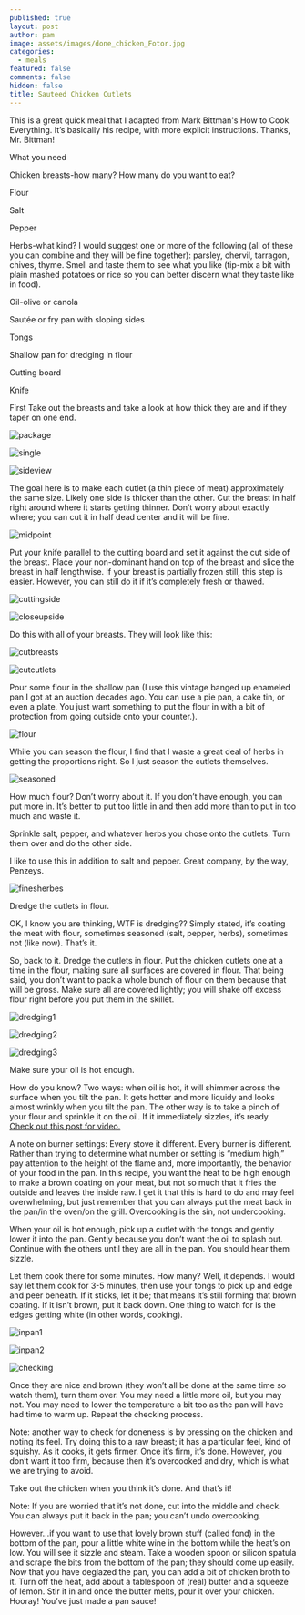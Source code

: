 ```yaml
---
published: true
layout: post
author: pam
image: assets/images/done_chicken_Fotor.jpg
categories:
  - meals
featured: false
comments: false
hidden: false
title: Sauteed Chicken Cutlets
---
```

This is a great quick meal that I adapted from Mark Bittman's How to Cook Everything. It’s basically his recipe, with more explicit instructions. Thanks, Mr. Bittman!

What you need

Chicken breasts-how many?  How many do you want to eat?

Flour

Salt

Pepper

Herbs-what kind?  I would suggest one or more of the following (all of these you can combine and they will be fine together): parsley, chervil, tarragon, chives, thyme. Smell and taste them to see what you like (tip-mix a bit with plain mashed potatoes or rice so you can better discern what they taste like in food).

Oil-olive or canola

Sautée or fry pan with sloping sides

Tongs

Shallow pan for dredging in flour

Cutting board

Knife

First
Take out the breasts and take a look at how thick they are and if they taper on one end.  

![package](/assets/images/Breasts_in_package_Fotor.jpg)

![single](/assets/images/Single_breast_Fotor.jpg)

![sideview](/assets/images/Side_view_chicken_Fotor.jpg)

The goal here is to make each cutlet (a thin piece of meat) approximately the same size.  Likely one side is thicker than the other. Cut the breast in half right around where it starts getting thinner.  Don’t worry about exactly where; you can cut it in half dead center and it will be fine.

![midpoint](/assets/images/Breast_midpoint_Fotor.jpg)

Put your knife parallel to the cutting board and set it against the cut side of the breast. Place your non-dominant hand on top of the breast and slice the breast in half lengthwise. If your breast is partially frozen still, this step is easier.  However, you can still do it if it’s completely fresh or thawed.

![cuttingside](/assets/images/Cutting_breast_side_view_Fotor.jpg)

![closeupside](/assets/images/Closeup_side_view_Fotor.jpg)

Do this with all of your breasts. They will look like this:

![cutbreasts](/assets/images/Cut_breasts_Fotor.jpg)

![cutcutlets](/assets/images/Cut_cutlets_Fotor.jpg)

Pour some flour in the shallow pan (I use this vintage banged up enameled pan I got at an auction decades ago. You can use a pie pan, a cake tin, or even a plate.  You just want something to put the flour in with a bit of protection from going outside onto your counter.). 

![flour](/assets/images/Flour_in_pan2_Fotor.jpg)

While you can season the flour, I find that I waste a great deal of herbs in getting the proportions right.  So I just season the cutlets themselves. 

![seasoned](/assets/images/Seasoned_cutlets_closeup_Fotor.jpg)

How much flour?  Don’t worry about it.  If you don’t have enough, you can put more in.  It’s better to put too little in and then add more than to put in too much and waste it.

Sprinkle salt, pepper, and whatever herbs you chose onto the cutlets.  Turn them over and do the other side.

I like to use this in addition to salt and pepper. Great company, by the way, Penzeys.

![finesherbes](/assets/images/Fines_Herbes_Fotor.jpg)

Dredge the cutlets in flour.

OK, I know you are thinking, WTF is dredging??  Simply stated, it’s coating the meat with flour, sometimes seasoned (salt, pepper, herbs), sometimes not (like now).  That’s it.

So, back to it. Dredge the cutlets in flour.  Put the chicken cutlets one at a time in the flour, making sure all surfaces are covered in flour.  That being said, you don’t want to pack a whole bunch of flour on them because that will be gross.  Make sure all are covered lightly; you will shake off excess flour right before you put them in the skillet.

![dredging1](/assets/images/Dredging1_Fotor.jpg)

![dredging2](/assets/images/Dredging2_Fotor.jpg)

![dredging3](/assets/images/Dredging3_Fotor.jpg)

Make sure your oil is hot enough.

How do you know?  Two ways: when oil is hot, it will shimmer across the surface when you tilt the pan.  It gets hotter and more liquidy and looks almost wrinkly when you tilt the pan. The other way is to take a pinch of your flour and sprinkle it on the oil.  If it immediately sizzles, it’s ready. [Check out this post for video.](https://relationalkitchen.com/oil-hot-enough/)

A note on burner settings: Every stove it different.  Every burner is different.  Rather than trying to determine what number or setting is “medium high,” pay attention to the height of the flame and, more importantly, the behavior of your food in the pan.  In this recipe, you want the heat to be high enough to make a brown coating on your meat, but not so much that it fries the outside and leaves the inside raw.  I get it that this is hard to do and may feel overwhelming, but just remember that you can always put the meat back in the pan/in the oven/on the grill.  Overcooking is the sin, not undercooking. 

When your oil is hot enough, pick up a cutlet with the tongs and gently lower it into the pan.  Gently because you don’t want the oil to splash out.  Continue with the others until they are all in the pan.  You should hear them sizzle. 

Let them cook there for some minutes. How many?  Well, it depends. I would say let them cook for 3-5 minutes, then use your tongs to pick up and edge and peer beneath. If it sticks, let it be; that means it’s still forming that brown coating.  If it isn’t brown, put it back down. One thing to watch for is the edges getting white (in other words, cooking).

![inpan1](/assets/images/Cutlets_in_pan_Fotor.jpg)

![inpan2](/assets/images/Cutlets_in_pan2_Fotor.jpg)

![checking](/assets/images/Checking_cutlets2_Fotor.jpg)

Once they are nice and brown (they won’t all be done at the same time so watch them), turn them over.  You may need a little more oil, but you may not.  You may need to lower the temperature a bit too as the pan will have had time to warm up. Repeat the checking process.

Note: another way to check for doneness is by pressing on the chicken and noting its feel.  Try doing this to a raw breast; it has a particular feel, kind of squishy.  As it cooks, it gets firmer.  Once it’s firm, it’s done.  However, you don’t want it too firm, because then it’s overcooked and dry, which is what we are trying to avoid.

Take out the chicken when you think it’s done. And that’s it! 

Note: If you are worried that it’s not done, cut into the middle and check.  You can always put it back in the pan; you can’t undo overcooking.

However…if you want to use that lovely brown stuff (called fond) in the bottom of the pan, pour a little white wine in the bottom while the heat’s on low.  You will see it sizzle and steam. Take a wooden spoon or silicon spatula and scrape the bits from the bottom of the pan; they should come up easily.  Now that you have deglazed the pan, you can add a bit of chicken broth to it.  Turn off the heat, add about a tablespoon of (real) butter and a squeeze of lemon.  Stir it in and once the butter melts, pour it over your chicken.  Hooray!  You’ve just made a pan sauce!


